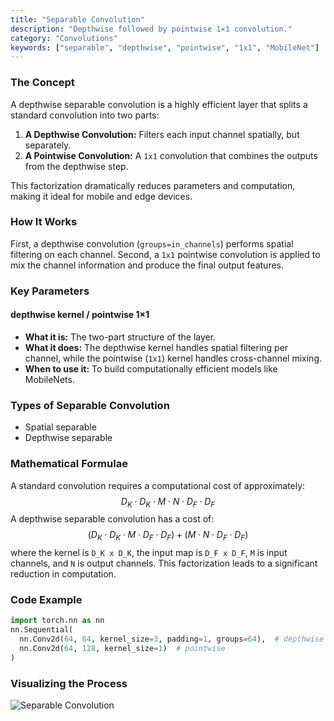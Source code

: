 ```yaml
---
title: "Separable Convolution"
description: "Depthwise followed by pointwise 1×1 convolution."
category: "Convolutions"
keywords: ["separable", "depthwise", "pointwise", "1x1", "MobileNet"]
---
```


### The Concept

A depthwise separable convolution is a highly efficient layer that splits a standard convolution into two parts:
1.  **A Depthwise Convolution:** Filters each input channel spatially, but separately.
2.  **A Pointwise Convolution:** A `1x1` convolution that combines the outputs from the depthwise step.

This factorization dramatically reduces parameters and computation, making it ideal for mobile and edge devices.

### How It Works

First, a depthwise convolution (`groups=in_channels`) performs spatial filtering on each channel. Second, a `1x1` pointwise convolution is applied to mix the channel information and produce the final output features.

### Key Parameters

#### depthwise kernel / pointwise 1×1
- **What it is:** The two-part structure of the layer.
- **What it does:** The depthwise kernel handles spatial filtering per channel, while the pointwise (`1x1`) kernel handles cross-channel mixing.
- **When to use it:** To build computationally efficient models like MobileNets.

### Types of Separable Convolution

- Spatial separable
- Depthwise separable

### Mathematical Formulae

A standard convolution requires a computational cost of approximately:
$$ D_K \cdot D_K \cdot M \cdot N \cdot D_F \cdot D_F $$
A depthwise separable convolution has a cost of:
$$ (D_K \cdot D_K \cdot M \cdot D_F \cdot D_F) + (M \cdot N \cdot D_F \cdot D_F) $$
where the kernel is `D_K x D_K`, the input map is `D_F x D_F`, `M` is input channels, and `N` is output channels. This factorization leads to a significant reduction in computation.

### Code Example

```python
import torch.nn as nn
nn.Sequential(
  nn.Conv2d(64, 64, kernel_size=3, padding=1, groups=64),  # depthwise
  nn.Conv2d(64, 128, kernel_size=1)  # pointwise
)
```

### Visualizing the Process

<img src="/dl/assets/separable-convolution.svg" alt="Separable Convolution" class="w-full h-auto mx-auto bg-muted/30 rounded-md p-4" />
